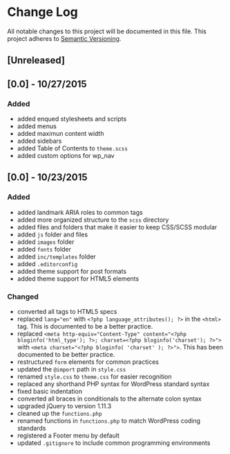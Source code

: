 # Change Log
All notable changes to this project will be documented in this file. This project adheres to [Semantic Versioning](http://semver.org/).

## [Unreleased]
## [0.0] - 10/27/2015
### Added
- added enqued stylesheets and scripts
- added menus
- added maximun content width
- added sidebars
- added Table of Contents to `theme.scss`
- added custom options for wp_nav

## [0.0] - 10/23/2015
### Added
- added landmark ARIA roles to common tags
- added more organized structure to the `scss` directory
- added files and folders that make it easier to keep CSS/SCSS modular
- added `js` folder and files
- added `images` folder
- added `fonts` folder
- added `inc/templates` folder
- added `.editorconfig`
- added theme support for post formats
- added theme support for HTML5 elements

### Changed
- converted all tags to HTML5 specs
- replaced `lang="en"` with  `<?php language_attributes(); ?>` in the `<html>` tag. This is documented to be a better practice.
- replaced `<meta http-equiv="Content-Type" content="<?php bloginfo('html_type'); ?>; charset=<?php bloginfo('charset'); ?>">` with `<meta charset="<?php bloginfo( 'charset' ); ?>">`. This has been documented to be better practice.
- restructured `form` elements for common practices
- updated the `@import` path in `style.css`
- renamed `style.css` to `theme.css` for easier recognition
- replaced any shorthand PHP syntax for WordPress standard syntax
- fixed basic indentation
- converted all braces in conditionals to the alternate colon syntax
- upgraded jQuery to version 1.11.3
- cleaned up the `functions.php`
- renamed functions in `functions.php` to match WordPress coding standards
- registered a Footer menu by default
- updated `.gitignore` to include common programming environments
